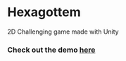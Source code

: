 # Hexagottem
2D Challenging game made with Unity

### Check out the demo [here](https://astromium.github.io/Hexagottem)


